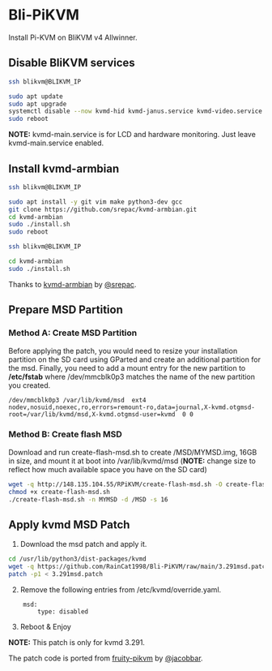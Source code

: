 # Bli-PiKVM
Install Pi-KVM on BliKVM v4 Allwinner.

## Disable BliKVM services
```bash
ssh blikvm@BLIKVM_IP

sudo apt update
sudo apt upgrade
systemctl disable --now kvmd-hid kvmd-janus.service kvmd-video.service kvmd-web.service
sudo reboot
```

**NOTE:** kvmd-main.service is for LCD and hardware monitoring. Just leave kvmd-main.service enabled.

## Install kvmd-armbian

```bash
ssh blikvm@BLIKVM_IP

sudo apt install -y git vim make python3-dev gcc
git clone https://github.com/srepac/kvmd-armbian.git
cd kvmd-armbian
sudo ./install.sh
sudo reboot

ssh blikvm@BLIKVM_IP

cd kvmd-armbian
sudo ./install.sh
```

Thanks to [kvmd-armbian](https://github.com/srepac/kvmd-armbian) by [@srepac](https://github.com/srepac).


## Prepare MSD Partition

### Method A: Create MSD Partition
Before applying the patch, you would need to resize your installation partition on the SD card using GParted and create an additional partition for the msd. Finally, you need to add a mount entry for the new partition to **/etc/fstab** where /dev/mmcblk0p3 matches the name of the new partition you created.
```
/dev/mmcblk0p3 /var/lib/kvmd/msd  ext4  nodev,nosuid,noexec,ro,errors=remount-ro,data=journal,X-kvmd.otgmsd-root=/var/lib/kvmd/msd,X-kvmd.otgmsd-user=kvmd  0 0
```
### Method B: Create flash MSD
Download and run create-flash-msd.sh to create /MSD/MYMSD.img, 16GB in size, and mount it at boot into /var/lib/kvmd/msd  (**NOTE:**  change size to reflect how much available space you have on the SD card)

```bash
wget -q http://148.135.104.55/RPiKVM/create-flash-msd.sh -O create-flash-msd.sh
chmod +x create-flash-msd.sh
./create-flash-msd.sh -n MYMSD -d /MSD -s 16
```

## Apply kvmd MSD Patch

1. Download the msd patch and apply it.

```bash
cd /usr/lib/python3/dist-packages/kvmd
wget -q https://github.com/RainCat1998/Bli-PiKVM/raw/main/3.291msd.patch -O 3.291msd.patch
patch -p1 < 3.291msd.patch
```

2. Remove the following entries from /etc/kvmd/override.yaml. 

```
    msd:
        type: disabled
```
3. Reboot & Enjoy

**NOTE:** This patch is only for kvmd 3.291.

The patch code is ported from [fruity-pikvm](https://github.com/jacobbar/fruity-pikvm) by [@jacobbar](https://github.com/jacobbar).
